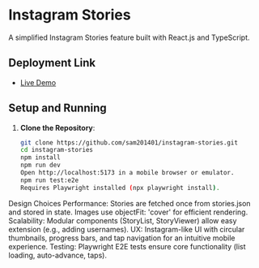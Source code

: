 # Instagram Stories

A simplified Instagram Stories feature built with React.js and TypeScript.

## Deployment Link
- [Live Demo](https://instagram-stories-three.vercel.app/) 

## Setup and Running
1. **Clone the Repository**:
   ```bash
   git clone https://github.com/sam201401/instagram-stories.git
   cd instagram-stories
   npm install
   npm run dev
   Open http://localhost:5173 in a mobile browser or emulator.
   npm run test:e2e
   Requires Playwright installed (npx playwright install).
   
Design Choices
Performance: Stories are fetched once from stories.json and stored in state. Images use objectFit: 'cover' for efficient rendering.
Scalability: Modular components (StoryList, StoryViewer) allow easy extension (e.g., adding usernames).
UX: Instagram-like UI with circular thumbnails, progress bars, and tap navigation for an intuitive mobile experience.
Testing: Playwright E2E tests ensure core functionality (list loading, auto-advance, taps).


